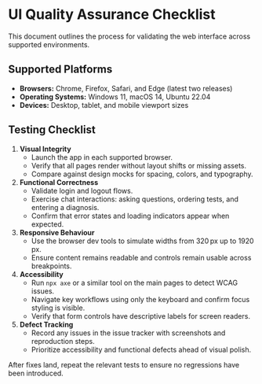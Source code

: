 # UI Quality Assurance Checklist

This document outlines the process for validating the web interface across supported environments.

## Supported Platforms

- **Browsers:** Chrome, Firefox, Safari, and Edge (latest two releases)
- **Operating Systems:** Windows 11, macOS 14, Ubuntu 22.04
- **Devices:** Desktop, tablet, and mobile viewport sizes

## Testing Checklist

1. **Visual Integrity**
   - Launch the app in each supported browser.
   - Verify that all pages render without layout shifts or missing assets.
   - Compare against design mocks for spacing, colors, and typography.
2. **Functional Correctness**
   - Validate login and logout flows.
   - Exercise chat interactions: asking questions, ordering tests, and entering a diagnosis.
   - Confirm that error states and loading indicators appear when expected.
3. **Responsive Behaviour**
   - Use the browser dev tools to simulate widths from 320 px up to 1920 px.
   - Ensure content remains readable and controls remain usable across breakpoints.
4. **Accessibility**
   - Run `npx axe` or a similar tool on the main pages to detect WCAG issues.
   - Navigate key workflows using only the keyboard and confirm focus styling is visible.
   - Verify that form controls have descriptive labels for screen readers.
5. **Defect Tracking**
   - Record any issues in the issue tracker with screenshots and reproduction steps.
   - Prioritize accessibility and functional defects ahead of visual polish.

After fixes land, repeat the relevant tests to ensure no regressions have been introduced.
